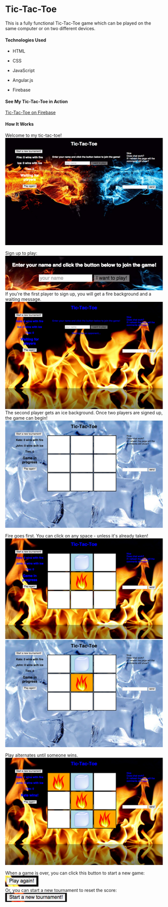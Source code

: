 # Tic-Tac-Toe

This is a fully functional Tic-Tac-Toe game which can be played on the same computer or on two different devices.

#### Technologies Used

* HTML

* CSS

* JavaScript

* Angular.js

* Firebase

#### See My Tic-Tac-Toe in Action

[Tic-Tac-Toe on Firebase](https://tictactoekate.firebaseapp.com/)

#### How It Works

Welcome to my tic-tac-toe!
<br>
![Landing Page](/images/landing.png)

Sign up to play:
![Sign Up](/images/signup.png)
<br>
If you're the first player to sign up, you will get a fire background and a waiting message.
<br>
![Player 1 Wait](/images/player1wait.png)
<br>
The second player gets an ice background.
Once two players are signed up, the game can begin!
<br>
![Player 2 Start](/images/player2start.png)

Fire goes first. You can click on any space - unless it's already taken!
<br>
![Fire](/images/tttfire.png)
<br>
![Ice](/images/tttice.png)

Play alternates until someone wins.
<br>
![Player 1 Wins](/images/player1wins.png)

When a game is over, you can click this button to start a new game:
![Play Again Button](/images/playagainbutton.png)
<br>
Or, you can start a new tournament to reset the score:
![New Tournament Button](/images/newtournybutton.png)




